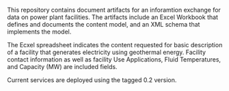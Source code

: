 This repository contains document artifacts for an inforamtion exchange for data on power plant facilities. The artifacts include an Excel Workbook that defines and documents the content model, and an XML schema that implements the model.

The Ecxel spreadsheet indicates the content requested for basic description of a facility that generates electricity using geothermal energy. Facility contact information as well as facility Use Applications, Fluid Temperatures, and Capacity (MW) are included fields. 

Current services are deployed using the tagged 0.2 version.